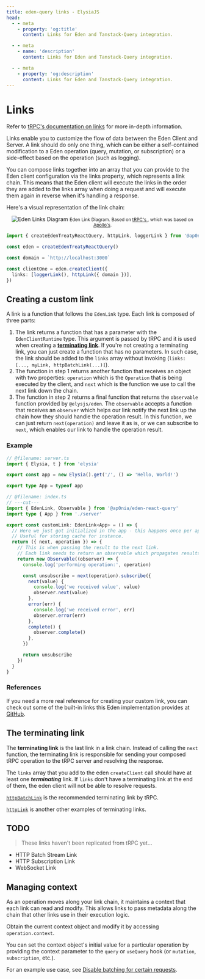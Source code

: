 ```yaml
---
title: eden-query links - ElysiaJS
head:
  - - meta
    - property: 'og:title'
      content: Links for Eden and Tanstack-Query integration.

  - - meta
    - name: 'description'
      content: Links for Eden and Tanstack-Query integration.

  - - meta
    - property: 'og:description'
      content: Links for Eden and Tanstack-Query integration.
---
```


# Links

Refer to [tRPC's documentation on links](https://trpc.io/docs/client/links)
for more in-depth information.

Links enable you to customize the flow of data between the Eden Client and Server.
A link should do only one thing, which can be either a self-contained modification to
a Eden operation (query, mutation, or subscription) or a side-effect based on the operation (such as logging).

You can compose links together into an array that you can provide to the Eden client
configuration via the links property, which represents a link chain.
This means that the Eden client will execute the links in the order they are added to
the links array when doing a request and will execute them again in reverse
when it's handling a response.

Here's a visual representation of the link chain:

<div align="center" style="marginBottom: 12px">
  <img src="/assets/links-diagram.svg" alt="Eden Links Diagram"/>
  <small>
    <span>Eden Link Diagram. Based on </span>
    <a href="https://trpc.io/docs/client/links" target="_blank">tRPC's </a>,
    <span>which was based on </span>
    <a href="https://www.apollographql.com/docs/react/api/link/introduction/" target="_blank">Apollo's</a>.
  </small>
</div>

```typescript twoslash
import { createEdenTreatyReactQuery, httpLink, loggerLink } from '@ap0nia/eden-react-query'

const eden = createEdenTreatyReactQuery()

const domain = `http://localhost:3000`

const clientOne = eden.createClient({
  links: [loggerLink(), httpLink({ domain })],
})
```

## Creating a custom link

A link is a function that follows the `EdenLink` type. Each link is composed of three parts:

1. The link returns a function that has a parameter with the `EdenClientRuntime` type.
   This argument is passed by tRPC and it is used when creating a [**terminating link**](#the-terminating-link).
   If you're not creating a terminating link, you can just create a function that has no parameters.
   In such case, the link should be added to the `links` array without invoking (`links: [..., myLink, httpBatchLink(...)]`).
2. The function in step 1 returns another function that receives an object with two properties:
   `operation` which is the `Operation` that is being executed by the client,
   and `next` which is the function we use to call the next link down the chain.
3. The function in step 2 returns a final function that returns the `observable` function provided by `@elysjs/eden`.
   The `observable` accepts a function that receives an `observer` which helps our link
   notify the next link up the chain how they should handle the operation result.
   In this function, we can just return `next(operation)` and leave it as is, or we can subscribe to `next`,
   which enables our link to handle the operation result.

### Example

```typescript twoslash'utils/customLink.ts'
// @filename: server.ts
import { Elysia, t } from 'elysia'

export const app = new Elysia().get('/', () => 'Hello, World!')

export type App = typeof app

// @filename: index.ts
// ---cut---
import { EdenLink, Observable } from '@ap0nia/eden-react-query'
import type { App } from './server'

export const customLink: EdenLink<App> = () => {
  // Here we just got initialized in the app - this happens once per app.
  // Useful for storing cache for instance.
  return ({ next, operation }) => {
    // This is when passing the result to the next link.
    // Each link needs to return an observable which propagates results.
    return new Observable((observer) => {
      console.log('performing operation:', operation)

      const unsubscribe = next(operation).subscribe({
        next(value) {
          console.log('we received value', value)
          observer.next(value)
        },
        error(err) {
          console.log('we received error', err)
          observer.error(err)
        },
        complete() {
          observer.complete()
        },
      })

      return unsubscribe
    })
  }
}
```

### References

If you need a more real reference for creating your custom link,
you can check out some of the built-in links this Eden implementation provides at
[GitHub](https://github.com/ap0nia/eden-query/tree/main/packages/eden/src/links).

## The terminating link

The **terminating link** is the last link in a link chain.
Instead of calling the `next` function, the terminating link is responsible for
sending your composed tRPC operation to the tRPC server and resolving the response.

The `links` array that you add to the eden `createClient` call should have at least one ***terminating*** link.
If `links` don't have a terminating link at the end of them, the eden client will not be able to resolve requests.

[`httpBatchLink`](./http-batch-link.md) is the recommended terminating link by tRPC.

[`httpLink`](./http-link.md) is another other examples of terminating links.

## TODO

> These links haven't been replicated from tRPC yet...

- HTTP Batch Stream Link
- HTTP Subscription Link
- WebSocket Link

## Managing context

As an operation moves along your link chain, it maintains a context that each link can read and modify.
This allows links to pass metadata along the chain that other links use in their execution logic.

Obtain the current context object and modify it by accessing `operation.context`.

You can set the context object's initial value for a particular operation by providing the
context parameter to the `query` or `useQuery` hook (or `mutation`, `subscription`, etc.).

For an example use case, see
[Disable batching for certain requests](./split-link#disable-batching-for-certain-requests).
